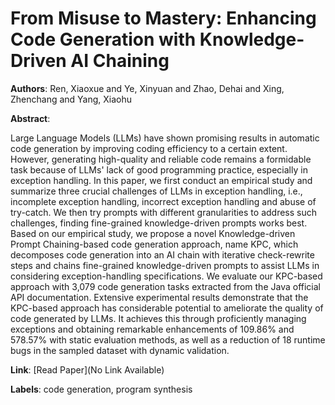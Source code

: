 # From Misuse to Mastery: Enhancing Code Generation with Knowledge-Driven AI Chaining

**Authors**: Ren, Xiaoxue and Ye, Xinyuan and Zhao, Dehai and Xing, Zhenchang and Yang, Xiaohu

**Abstract**:

Large Language Models (LLMs) have shown promising results in automatic code generation by improving coding efficiency to a certain extent. However, generating high-quality and reliable code remains a formidable task because of LLMs' lack of good programming practice, especially in exception handling. In this paper, we first conduct an empirical study and summarize three crucial challenges of LLMs in exception handling, i.e., incomplete exception handling, incorrect exception handling and abuse of try-catch. We then try prompts with different granularities to address such challenges, finding fine-grained knowledge-driven prompts works best. Based on our empirical study, we propose a novel Knowledge-driven Prompt Chaining-based code generation approach, name KPC, which decomposes code generation into an AI chain with iterative check-rewrite steps and chains fine-grained knowledge-driven prompts to assist LLMs in considering exception-handling specifications. We evaluate our KPC-based approach with 3,079 code generation tasks extracted from the Java official API documentation. Extensive experimental results demonstrate that the KPC-based approach has considerable potential to ameliorate the quality of code generated by LLMs. It achieves this through proficiently managing exceptions and obtaining remarkable enhancements of 109.86% and 578.57% with static evaluation methods, as well as a reduction of 18 runtime bugs in the sampled dataset with dynamic validation.

**Link**: [Read Paper](No Link Available)

**Labels**: code generation, program synthesis
